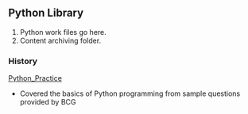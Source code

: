 <!-- FAQ Section Starts -->
## Python Library
1. Python work files go here.
2. Content archiving folder.
<!-- FAQ Section Ends -->


<!-- MAP Section Starts -->
### History
[Python_Practice](https://github.com/mommafish/BCG_Rise/tree/main/Python_Library/Python_Practice)
* Covered the basics of Python programming from sample questions provided by BCG

<!-- MAP Section Ends -->
